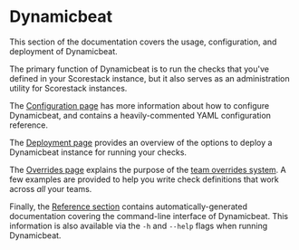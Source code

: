Dynamicbeat
===========

This section of the documentation covers the usage, configuration, and deployment of Dynamicbeat.

The primary function of Dynamicbeat is to run the checks that you've defined in your Scorestack instance, but it also serves as an administration utility for Scorestack instances.

The [Configuration page](./dynamicbeat/configuration.md) has more information about how to configure Dynamicbeat, and contains a heavily-commented YAML configuration reference.

The [Deployment page](./dynamicbeat/deployment.md) provides an overview of the options to deploy a Dynamicbeat instance for running your checks.

The [Overrides page](./dynamicbeat/overrides.md) explains the purpose of the [team overrides system](./checks/file_format.md#team-overrides). A few examples are provided to help you write check definitions that work across _all_ your teams.

Finally, the [Reference section](./dynamicbeat/reference/dynamicbeat.md) contains automatically-generated documentation covering the command-line interface of Dynamicbeat. This information is also available via the `-h` and `--help` flags when running Dynamicbeat.